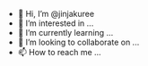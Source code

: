 - 👋 Hi, I’m @jinjakuree
- 👀 I’m interested in ...
- 🌱 I’m currently learning ...
- 💞️ I’m looking to collaborate on ...
- 📫 How to reach me ...

<!---
jinjakuree/jinjakuree is a ✨ special ✨ repository because its `README.md` (this file) appears on your GitHub profile.
You can click the Preview link to take a look at your changes.
--->
